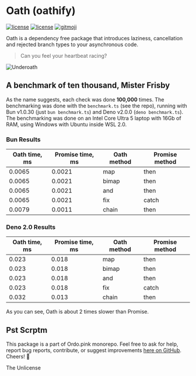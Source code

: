 # Oath (oathify)

[![license](https://img.shields.io/badge/license-The%20Unlicense-green)](https://github.com/ordo-pink/ordo)
[![license](https://img.shields.io/badge/by-ordo.pink-db2777)](https://github.com/ordo-pink/ordo)
[![gitmoji](https://img.shields.io/badge/gitmoji-%20😜%20😍-FFDD67.svg)](https://gitmoji.carloscuesta.me/)

Oath is a dependency free package that introduces laziness, cancellation and rejected branch types
to your asynchronous code.

> Can you feel your heartbeat racing?

![Underoath](https://media.tenor.com/iE19Xk9OOiwAAAAC/band-bassist.gif "Underoath")

## A benchmark of ten thousand, Mister Frisby

As the name suggests, each check was done **100,000** times. The benchmarking was done with the
`benchmark.ts` (see the repo), running with Bun v1.0.30 (just `bun benchmark.ts`) and Deno v2.0.0
(`deno benchmark.ts`). The benchmarking was done on an Intel Core Ultra 5 laptop with 16Gb of RAM,
using Windows with Ubuntu inside WSL 2.0.

### Bun Results

| Oath time, ms | Promise time, ms | Oath method | Promise method |
| ------------- | ---------------- | ----------- | -------------- |
| 0.0065        | 0.0021           | map         | then           |
| 0.0065        | 0.0021           | bimap       | then           |
| 0.0065        | 0.0021           | and         | then           |
| 0.0065        | 0.0021           | fix         | catch          |
| 0.0079        | 0.0011           | chain       | then           |

### Deno 2.0 Results

| Oath time, ms | Promise time, ms | Oath method | Promise method |
| ------------- | ---------------- | ----------- | -------------- |
| 0.023         | 0.018            | map         | then           |
| 0.023         | 0.018            | bimap       | then           |
| 0.023         | 0.018            | and         | then           |
| 0.023         | 0.018            | fix         | catch          |
| 0.032         | 0.013            | chain       | then           |

As you can see, Oath is about 2 times slower than Promise.

## Pst Scrptm

This package is a part of Ordo.pink monorepo. Feel free to ask for help, report bug reports,
contribute, or suggest improvements
[here on GitHub](https://github.com/ordo-pink/ordo/tree/main/lib/oath). Cheers! 🍻

The Unlicense
